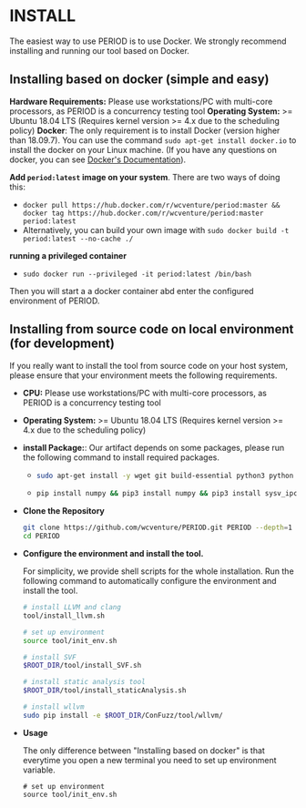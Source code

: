 # INSTALL

The easiest way to use PERIOD is to use Docker. We strongly recommend installing and running our tool based on Docker.
 
## Installing based on docker (simple and easy)

**Hardware Requirements:** Please use workstations/PC with multi-core processors, as PERIOD is a concurrency testing tool
**Operating System:** >= Ubuntu 18.04 LTS (Requires kernel version >= 4.x due to the scheduling policy)
**Docker**: The only requirement is to install Docker (version higher than 18.09.7). You can use the command `sudo apt-get install docker.io` to install the docker on your Linux machine. (If you have any questions on docker, you can see [Docker's Documentation](https://docs.docker.com/engine/install/ubuntu/)).

**Add `period:latest` image on your system**. There are two ways of doing this:
- `docker pull https://hub.docker.com/r/wcventure/period:master && docker tag https://hub.docker.com/r/wcventure/period:master period:latest`
- Alternatively, you can build your own image with `sudo docker build -t period:latest --no-cache ./`

**running a privileged container**
- `sudo docker run --privileged -it period:latest /bin/bash`

Then you will start a a docker container abd enter the configured environment of PERIOD.

 
## Installing from source code on local environment (for development)
 
If you really want to install the tool from source code on your host system, please ensure that your environment meets the following requirements. 
 
- **CPU:** Please use workstations/PC with multi-core processors, as PERIOD is a concurrency testing tool
- **Operating System:** >= Ubuntu 18.04 LTS (Requires kernel version >= 4.x due to the scheduling policy)
- **install Package:**: Our artifact depends on some packages, please run the following command to install required packages.
  - ```sh
    sudo apt-get install -y wget git build-essential python3 python python-pip python3-pip tmux cmake libtool libtool-bin automake autoconf autotools-dev m4 autopoint libboost-dev help2man gnulib bison flex texinfo zlib1g-dev libexpat1-dev libfreetype6 libfreetype6-dev libbz2-dev liblzo2-dev libtinfo-dev libssl-dev pkg-config libswscale-dev libarchive-dev liblzma-dev liblz4-dev doxygen vim intltool gcc-multilib sudo --fix-missing```
  - ```sh
    pip install numpy && pip3 install numpy && pip3 install sysv_ipc
    ```
- **Clone the Repository**

    ```sh
    git clone https://github.com/wcventure/PERIOD.git PERIOD --depth=1
    cd PERIOD
    ```

- **Configure the environment and install the tool.**

    For simplicity, we provide shell scripts for the whole installation. Run the following command to automatically configure the environment and install the tool.
    
    ```sh
    # install LLVM and clang
    tool/install_llvm.sh

    # set up environment
    source tool/init_env.sh

    # install SVF
    $ROOT_DIR/tool/install_SVF.sh

    # install static analysis tool
    $ROOT_DIR/tool/install_staticAnalysis.sh

    # install wllvm
    sudo pip install -e $ROOT_DIR/ConFuzz/tool/wllvm/
    ```

- **Usage**
	
	The only difference between "Installing based on docker" is that everytime you open a new terminal you need to set up environment variable.
	
	```
	# set up environment
    source tool/init_env.sh
	```